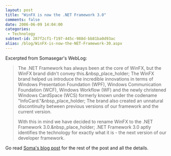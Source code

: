 ```yaml
---
layout: post
title: "WinFX is now the .NET Framework 3.0"
comments: false
date: 2006-06-09 14:04:00
categories:
 - Technology
subtext-id: 287f2cf1-f197-445c-988d-bb81ba0d93ac
alias: /blog/WinFX-is-now-the-NET-Framework-30.aspx
---
```



Excerpted from Somasegar's WebLog:

> The .NET Framework has always been at the core of WinFX, but the WinFX brand didn't convey this.&nbsp_place_holder; The WinFX brand helped us introduce the incredible innovations in terms of Windows Presentation Foundation (WPF), Windows Communication Foundation (WCF), Windows Workflow (WF) and the newly christened Windows CardSpace (WCS) formerly known under the codename "InfoCard."&nbsp_place_holder; The brand also created an unnatural discontinuity between previous versions of our framework and the current version.
> 
> With this in mind we have decided to rename WinFX to the .NET Framework 3.0.&nbsp_place_holder; .NET Framework 3.0 aptly identifies the technology for exactly what it is - the next version of our developer framework.

Go read [Soma's blog post](http://blogs.msdn.com/somasegar/archive/2006/06/09/624300.aspx) for the rest of the post and all the details.
